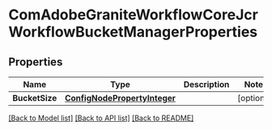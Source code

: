 # ComAdobeGraniteWorkflowCoreJcrWorkflowBucketManagerProperties

## Properties
Name | Type | Description | Notes
------------ | ------------- | ------------- | -------------
**BucketSize** | [**ConfigNodePropertyInteger**](configNodePropertyInteger.md) |  | [optional] 

[[Back to Model list]](../README.md#documentation-for-models) [[Back to API list]](../README.md#documentation-for-api-endpoints) [[Back to README]](../README.md)


